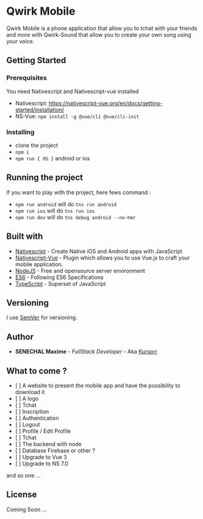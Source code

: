 # Qwirk Mobile

Qwirk Mobile is a phone application that allow you to tchat with your friends and more with Qwirk-Sound that allow you to create your own song using your voice.

## Getting Started

### Prerequisites

You need Nativescript and Nativescript-vue installed

- Nativescript: https://nativescript-vue.org/en/docs/getting-started/installation/
- NS-Vue: `npm install -g @vue/cli @vue/cli-init`

### Installing

- clone the project
- `npm i`
- `npm run { OS }` android or ios

## Running the project

If you want to play with the project, here fews command :

- `npm run android` will do `tns run android`
- `npm run ios` will do `tns run ios`
- `npm run dev` will do `tns debug android --no-hmr`

## Built with

* [Nativescript](https://nativescript.org/) - Create Native iOS and Android apps with JavaScript
* [Nativescript-Vue](https://nativescript-vue.org/en/docs/introduction/) - Plugin which allows you to use Vue.js to craft your mobile application.
* [NodeJS](https://nodejs.org/en/) - Free and opensource server environment
* [ES6](http://es6-features.org/) - Following ES6 Specifications
* [TypeScript](https://www.typescriptlang.org/) - Superset of JavaScript

## Versioning

I use [SemVer](http://semver.org/) for versioning. 

## Author

* **SENECHAL Maxime** - *FullStack Developer* - Aka [Kursorr](https://github.com/Kursorr)

## What to come ?

- \[ ] A website to present the mobile app and have the possibility to download it
- \[ ] A logo
- \[ ] Tchat
- \[ ] Inscription
- \[ ] Authentication
- \[ ] Logout
- \[ ] Profile / Edit Profile
- \[ ] Tchat
- \[ ] The backend with node
- \[ ] Database Firebase or other ?
- \[ ] Upgrade to Vue 3
- \[ ] Upgrade to NS 7.0

and so one ...

## License

Coming Soon ...
